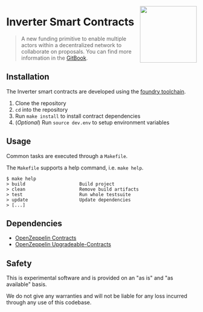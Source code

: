 <a href="https://byterocket.com" target="_blank"><img align="right" width="150" height="150" top="100" src="./assets/logo.png"></a>

# Inverter Smart Contracts

> A new funding primitive to enable multiple actors within a decentralized network to collaborate on proposals. You can find more information in the [GitBook](https://inverter-network.gitbook.io/inverter-network-docs/inverter-overview/introduction-to-inverter).

## Installation

The Inverter smart contracts are developed using the [foundry toolchain](https://getfoundry.sh).

1. Clone the repository
2. `cd` into the repository
3. Run `make install` to install contract dependencies
4. (_Optional_) Run `source dev.env` to setup environment variables

## Usage

Common tasks are executed through a `Makefile`.

The `Makefile` supports a help command, i.e. `make help`.

```
$ make help
> build                    Build project
> clean                    Remove build artifacts
> test                     Run whole testsuite
> update                   Update dependencies
> [...]
```

## Dependencies

- [OpenZeppelin Contracts](https://github.com/OpenZeppelin/openzeppelin-contracts)
- [OpenZeppelin Upgradeable-Contracts](https://github.com/OpenZeppelin/openzeppelin-contracts-upgradeable)

## Safety

This is experimental software and is provided on an "as is" and
"as available" basis.

We do not give any warranties and will not be liable for any loss incurred
through any use of this codebase.
